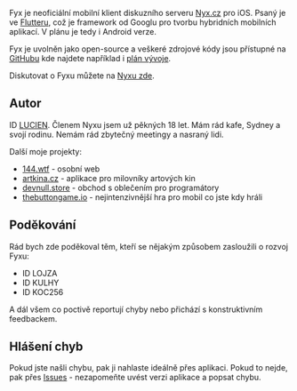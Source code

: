 Fyx je neoficiální mobilní klient diskuzního serveru  [Nyx.cz](https://nyx.cz/) pro iOS. Psaný je ve [Flutteru](https://flutter.dev/), což je framework od Googlu pro tvorbu hybridních mobilních aplikací. V plánu je tedy i Android verze. 

Fyx je uvolněn jako open-source a veškeré zdrojové kódy jsou přístupné na [GitHubu](https://github.com/lucien144/fyx) kde najdete například i [plán vývoje](https://github.com/lucien144/fyx/projects/2). 

Diskutovat o Fyxu můžete na [Nyxu zde](https://www.nyx.cz/index.php?l=topic;id=24237;n=ecd5). 

## Autor
ID [LUCIEN](https://www.nyx.cz/index.php?l=user;id=LUCIEN;n=dac1;f=%3Fl%3Dtopic%3Bl2%3D1%3Bid%3D24237). Členem Nyxu jsem už pěkných 18 let. Mám rád kafe, Sydney a svojí rodinu. Nemám rád zbytečný meetingy a nasraný lidi. 

Další moje projekty:

* [144.wtf](https://144.wtf) - osobní web
* [artkina.cz](https://artkina.cz) - aplikace pro milovníky artových kin
* [devnull.store](https://devnull.store) - obchod s oblečením pro programátory 
* [thebuttongame.io](https://www.thebuttongame.io/) - nejintenzivnější hra pro mobil co jste kdy hráli 

## Poděkování 
Rád bych zde poděkoval těm, kteří  se nějakým způsobem zasloužili o rozvoj Fyxu:

* ID LOJZA
* ID KULHY
* ID KOC256

A dál všem co poctivě reportují chyby nebo přichází s konstruktivním feedbackem. 

## Hlášení chyb
Pokud jste našli chybu, pak ji nahlaste ideálně přes aplikaci. Pokud to nejde, pak přes  [Issues](https://github.com/lucien144/fyx/issues)  - nezapomeňte uvést verzi aplikace a popsat chybu.